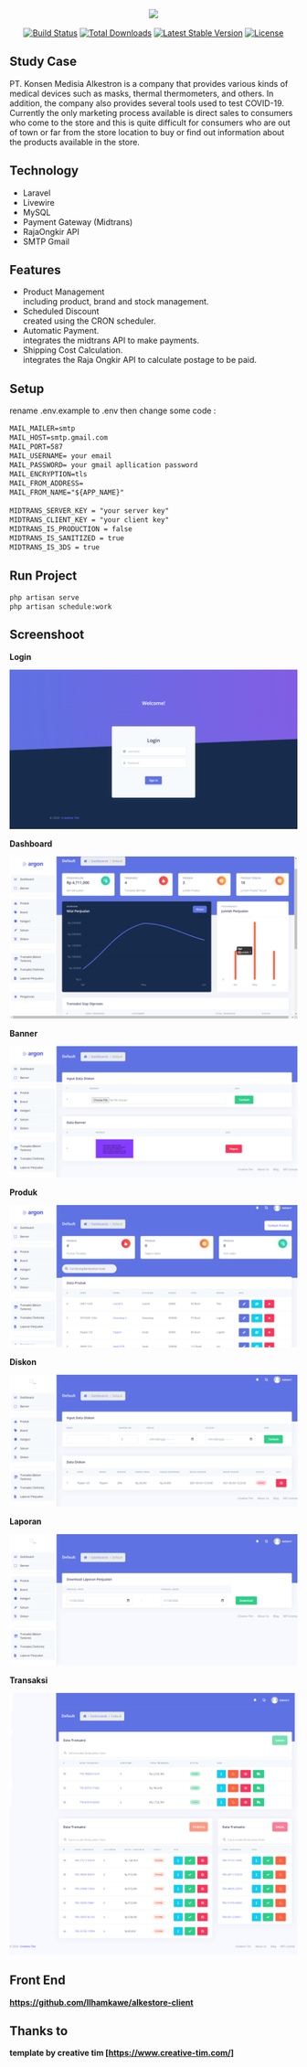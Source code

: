 <p align="center"><a href="https://laravel.com" target="_blank"><img src="https://raw.githubusercontent.com/laravel/art/master/logo-lockup/5%20SVG/2%20CMYK/1%20Full%20Color/laravel-logolockup-cmyk-red.svg" width="400"></a></p>

<p align="center">
<a href="https://travis-ci.org/laravel/framework"><img src="https://travis-ci.org/laravel/framework.svg" alt="Build Status"></a>
<a href="https://packagist.org/packages/laravel/framework"><img src="https://img.shields.io/packagist/dt/laravel/framework" alt="Total Downloads"></a>
<a href="https://packagist.org/packages/laravel/framework"><img src="https://img.shields.io/packagist/v/laravel/framework" alt="Latest Stable Version"></a>
<a href="https://packagist.org/packages/laravel/framework"><img src="https://img.shields.io/packagist/l/laravel/framework" alt="License"></a>
</p>

## Study Case

PT. Konsen Medisia Alkestron is a company that provides various kinds of medical devices such as masks, thermal thermometers, and others. In addition, the company also provides several tools used to test COVID-19. Currently the only marketing process available is direct sales to consumers who come to the store and this is quite difficult for consumers who are out of town or far from the store location to buy or find out information about the products available in the store.

## Technology

- Laravel 
- Livewire
- MySQL
- Payment Gateway (Midtrans)
- RajaOngkir API
- SMTP Gmail

## Features

- Product Management
    <br>
    including product, brand and stock management.
- Scheduled Discount
    <br>
    created using the CRON scheduler.
- Automatic Payment.
    <br>
    integrates the midtrans API to make payments.
- Shipping Cost Calculation.
    <br>
    integrates the Raja Ongkir API to calculate postage to be paid.

## Setup

rename .env.example to .env then change some code : 

```
MAIL_MAILER=smtp
MAIL_HOST=smtp.gmail.com
MAIL_PORT=587
MAIL_USERNAME= your email 
MAIL_PASSWORD= your gmail apllication password
MAIL_ENCRYPTION=tls
MAIL_FROM_ADDRESS=
MAIL_FROM_NAME="${APP_NAME}"

MIDTRANS_SERVER_KEY = "your server key"
MIDTRANS_CLIENT_KEY = "your client key"
MIDTRANS_IS_PRODUCTION = false
MIDTRANS_IS_SANITIZED = true
MIDTRANS_IS_3DS = true

```
## Run Project

```
php artisan serve
php artisan schedule:work
```

## Screenshoot 
<strong><p>Login<p><strong>
    
![](https://github.com/Ilhamkawe/adminalkestron/blob/master/gallery_commerce/login.png)
    
<strong><p>Dashboard<p><strong>
    
![](https://github.com/Ilhamkawe/adminalkestron/blob/master/gallery_commerce/dashboard.png)

<strong><p>Banner<p><strong>
    
![](https://github.com/Ilhamkawe/adminalkestron/blob/master/gallery_commerce/banner.png)
    
<strong><p>Produk<p><strong>
    
![](https://github.com/Ilhamkawe/adminalkestron/blob/master/gallery_commerce/produk.png)

<strong><p>Diskon<p><strong>
    
![](https://github.com/Ilhamkawe/adminalkestron/blob/master/gallery_commerce/diskon.png)
    
<strong><p>Laporan<p><strong>
    
![](https://github.com/Ilhamkawe/adminalkestron/blob/master/gallery_commerce/laporan.png)

<strong><p>Transaksi<p><strong>
    
![](https://github.com/Ilhamkawe/adminalkestron/blob/master/gallery_commerce/transaksi.png)

## Front End
https://github.com/Ilhamkawe/alkestore-client

## Thanks to 
template by creative tim [https://www.creative-tim.com/]


